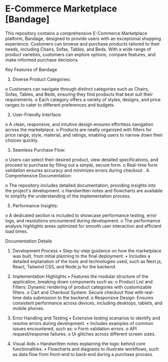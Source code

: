 
# E-Commerce Marketplace [Bandage]

This repository contains a comprehensive E-Commerce Marketplace platform, Bandage, designed to provide users with an exceptional shopping experience. Customers can browse and purchase products tailored to their needs, including Chairs, Sofas, Tables, and Beds. With a wide range of product varieties, customers can explore options, compare features, and make informed purchase decisions.

Key Features of Bandage

1.	Diverse Product Categories:

o	Customers can navigate through distinct categories such as Chairs, Sofas, Tables, and Beds, ensuring they find products that best suit their requirements.
o	Each category offers a variety of styles, designs, and price ranges to cater to different preferences and budgets.

2.	User-Friendly Interface:

o	A clean, responsive, and intuitive design ensures effortless navigation across the marketplace.
o	Products are neatly organized with filters for price range, style, material, and ratings, enabling users to narrow down their choices quickly.

3.	Seamless Purchase Flow:

o	Users can select their desired product, view detailed specifications, and proceed to purchase by filling out a simple, secure form.
o	Real-time form validation ensures accuracy and minimizes errors during checkout
.
4.	Comprehensive Documentation:

o	The repository includes detailed documentation, providing insights into the project's development.
o	Handwritten notes and flowcharts are available to simplify the understanding of the implementation process.

5.	Performance Insights:

o	A dedicated section is included to showcase performance testing, error logs, and resolutions encountered during development.
o	The performance analysis highlights areas optimized for smooth user interaction and efficient load times.

Documentation Details
1. Development Process
•	Step-by-step guidance on how the marketplace was built, from initial planning to the final deployment.
•	Includes a detailed explanation of the tools and technologies used, such as Next.js, React, Tailwind CSS, and Node.js for the backend.

2. Implementation Highlights
•	        Features the modular structure of the    application, breaking down components such as:
o	Product List and Filters: Dynamic rendering of product categories with customizable filters.
o	Cart and Checkout System: Secure checkout flow with real-time data submission to the backend.
o	Responsive Design: Ensures consistent performance across devices, including desktops, tablets, and mobile phones.

3. Error Handling and Testing
•	Extensive testing scenarios to identify and resolve errors during development.
•	Includes examples of common issues encountered, such as:
o	Form validation errors.
o	API request/response failures.
o	UI glitches across different screen sizes.
4. Visual Aids
•	Handwritten notes explaining the logic behind core functionalities.
•	Flowcharts and diagrams to illustrate workflows, such as data flow from front-end to back-end during a purchase process.

